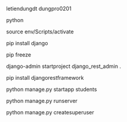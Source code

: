 letiendungdt
dungpro0201

python

source env/Scripts/activate

pip install django

pip freeze

django-admin startproject django_rest_admin .

pip install djangorestframework

python manage.py startapp students

python manage.py runserver

python manage.py createsuperuser


